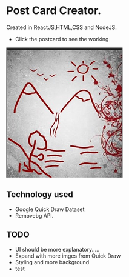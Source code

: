 
# Post Card Creator.
Created in ReactJS,HTML,CSS and NodeJS.

- Click the postcard to see the working

<p align="center">

  [![SC2 Video](./src/img/postcard.jpg)](https://www.youtube.com/watch?v=6xCZkuRTX2M)
</p>

## Technology used
- Google Quick Draw Dataset
- Removebg API.

## TODO
- UI should be more explanatory.....
- Expand with more imges from Quick Draw
- Styling and more background
- test
